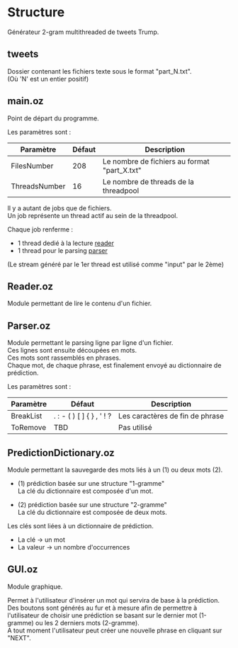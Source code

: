 # Structure

Générateur 2-gram multithreaded de tweets Trump.

## tweets

Dossier contenant les fichiers texte sous le format "part_N.txt".<br>
(Où 'N' est un entier positif)

## main.oz

Point de départ du programme.

Les paramètres sont :

Paramètre|Défaut|Description
|-|-|-|
FilesNumber|208|Le nombre de fichiers au format "part_X.txt"
ThreadsNumber|16|Le nombre de threads de la threadpool

Il y a autant de jobs que de fichiers.<br>
Un job représente un thread actif au sein de la threadpool.

Chaque job renferme :
- 1 thread dedié à la lecture [reader](#readeroz)
- 1 thread pour le parsing [parser](#parseroz)

(Le stream généré par le 1er thread est utilisé comme "input" par le 2ème)

## Reader.oz

Module permettant de lire le contenu d'un fichier.

## Parser.oz

Module permettant le parsing ligne par ligne d'un fichier.<br>
Ces lignes sont ensuite découpées en mots.<br>
Ces mots sont rassemblés en phrases.<br>
Chaque mot, de chaque phrase, est finalement envoyé au dictionnaire de prédiction.

Les paramètres sont :

Paramètre|Défaut|Description
|-|-|-|
BreakList|. : - ( ) [ ] { } , ' ! ?|Les caractères de fin de phrase
ToRemove|TBD|Pas utilisé

## PredictionDictionary.oz

Module permettant la sauvegarde des mots liés à un (1) ou deux mots (2).

- (1) prédiction basée sur une structure "1-gramme"<br>
La clé du dictionnaire est composée d'un mot.

- (2) prédiction basée sur une structure "2-gramme"<br>
La clé du dictionnaire est composée de deux mots.

Les clés sont liées à un dictionnaire de prédiction.
- La clé -> un mot
- La valeur -> un nombre d'occurrences

## GUI.oz

Module graphique.

Permet à l'utilisateur d'insérer un mot qui servira de base à la prédiction.<br>
Des boutons sont générés au fur et à mesure afin de permettre à l'utilisateur
de choisir une prédiction se basant sur le dernier mot (1-gramme) ou les 2 derniers
mots (2-gramme).<br>
A tout moment l'utilisateur peut créer une nouvelle phrase en cliquant sur "NEXT".
